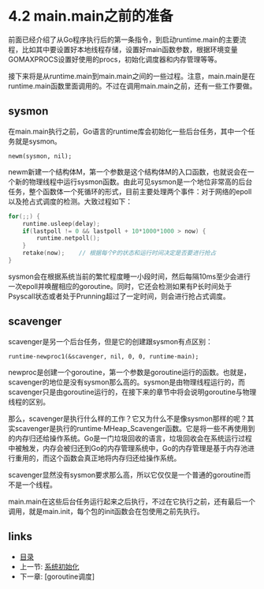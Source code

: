# 4.2 main.main之前的准备

前面已经介绍了从Go程序执行后的第一条指令，到启动runtime.main的主要流程，比如其中要设置好本地线程存储，设置好main函数参数，根据环境变量GOMAXPROCS设置好使用的procs，初始化调度器和内存管理等等。

接下来将是从runtime.main到main.main之间的一些过程。注意，main.main是在runtime.main函数里面调用的。不过在调用main.main之前，还有一些工作要做。

## sysmon

在main.main执行之前，Go语言的runtime库会初始化一些后台任务，其中一个任务就是sysmon。

	newm(sysmon, nil);

newm新建一个结构体M，第一个参数是这个结构体M的入口函数，也就说会在一个新的物理线程中运行sysmon函数。由此可见sysmon是一个地位非常高的后台任务，整个函数体一个死循环的形式，目前主要处理两个事件：对于网络的epoll以及抢占式调度的检测。大致过程如下：

```C
for(;;) {
	runtime.usleep(delay);
	if(lastpoll != 0 && lastpoll + 10*1000*1000 > now) {
		runtime.netpoll();
	}
	retake(now);	// 根据每个P的状态和运行时间决定是否要进行抢占
}
```

sysmon会在根据系统当前的繁忙程度睡一小段时间，然后每隔10ms至少会进行一次epoll并唤醒相应的goroutine。同时，它还会检测如果有P长时间处于Psyscall状态或者处于Prunning超过了一定时间，则会进行抢占式调度。

## scavenger
scavenger是另一个后台任务，但是它的创建跟sysmon有点区别：

	runtime·newproc1(&scavenger, nil, 0, 0, runtime·main);

newproc是创建一个goroutine，第一个参数是goroutine运行的函数。也就是，scavenger的地位是没有sysmon那么高的。sysmon是由物理线程运行的，而scavenger只是由goroutine运行的，在接下来的章节中将会说明goroutine与物理线程的区别。

那么，scavenger是执行什么样的工作？它又为什么不是像sysmon那样的呢？其实scavenger是执行的runtime·MHeap_Scavenger函数。它是将一些不再使用到的内存归还给操作系统。Go是一门垃圾回收的语言，垃圾回收会在系统运行过程中被触发，内存会被归还到Go的内存管理系统中，Go的内存管理是基于内存池进行重用的，而这个函数会真正地将内存归还给操作系统。

scavenger显然没有sysmon要求那么高，所以它仅仅是一个普通的goroutine而不是一个线程。

main.main在这些后台任务运行起来之后执行，不过在它执行之前，还有最后一个调用，就是main.init，每个包的init函数会在包使用之前先执行。

## links
 * [目录](<preface.md>)
 * 上一节: [系统初始化](<04.1.md>)
 * 下一章: [goroutine调度]